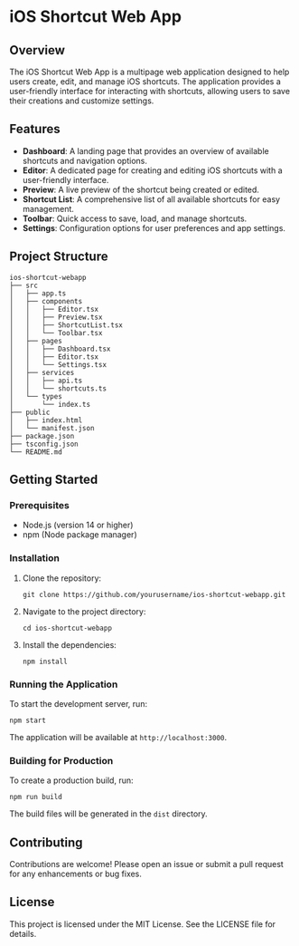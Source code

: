 # iOS Shortcut Web App

## Overview
The iOS Shortcut Web App is a multipage web application designed to help users create, edit, and manage iOS shortcuts. The application provides a user-friendly interface for interacting with shortcuts, allowing users to save their creations and customize settings.

## Features
- **Dashboard**: A landing page that provides an overview of available shortcuts and navigation options.
- **Editor**: A dedicated page for creating and editing iOS shortcuts with a user-friendly interface.
- **Preview**: A live preview of the shortcut being created or edited.
- **Shortcut List**: A comprehensive list of all available shortcuts for easy management.
- **Toolbar**: Quick access to save, load, and manage shortcuts.
- **Settings**: Configuration options for user preferences and app settings.

## Project Structure
```
ios-shortcut-webapp
├── src
│   ├── app.ts
│   ├── components
│   │   ├── Editor.tsx
│   │   ├── Preview.tsx
│   │   ├── ShortcutList.tsx
│   │   └── Toolbar.tsx
│   ├── pages
│   │   ├── Dashboard.tsx
│   │   ├── Editor.tsx
│   │   └── Settings.tsx
│   ├── services
│   │   ├── api.ts
│   │   └── shortcuts.ts
│   └── types
│       └── index.ts
├── public
│   ├── index.html
│   └── manifest.json
├── package.json
├── tsconfig.json
└── README.md
```

## Getting Started

### Prerequisites
- Node.js (version 14 or higher)
- npm (Node package manager)

### Installation
1. Clone the repository:
   ```
   git clone https://github.com/yourusername/ios-shortcut-webapp.git
   ```
2. Navigate to the project directory:
   ```
   cd ios-shortcut-webapp
   ```
3. Install the dependencies:
   ```
   npm install
   ```

### Running the Application
To start the development server, run:
```
npm start
```
The application will be available at `http://localhost:3000`.

### Building for Production
To create a production build, run:
```
npm run build
```
The build files will be generated in the `dist` directory.

## Contributing
Contributions are welcome! Please open an issue or submit a pull request for any enhancements or bug fixes.

## License
This project is licensed under the MIT License. See the LICENSE file for details.